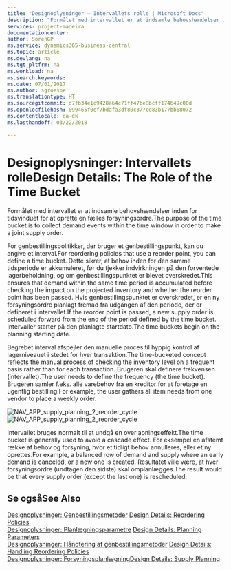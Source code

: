 ```yaml
---
title: "Designoplysninger – Intervallets rolle | Microsoft Docs"
description: "Formålet med intervallet er at indsamle behovshændelser inden for tidsvinduet for at oprette en fælles forsyningsordre."
services: project-madeira
documentationcenter: 
author: SorenGP
ms.service: dynamics365-business-central
ms.topic: article
ms.devlang: na
ms.tgt_pltfrm: na
ms.workload: na
ms.search.keywords: 
ms.date: 07/01/2017
ms.author: sgroespe
ms.translationtype: HT
ms.sourcegitcommit: d7fb34e1c9428a64c71ff47be8bcff174649c00d
ms.openlocfilehash: 099465f0ef7bdafa3df80c377cd83b177bb68072
ms.contentlocale: da-dk
ms.lasthandoff: 03/22/2018

---
```

# <a name="design-details-the-role-of-the-time-bucket"></a><span data-ttu-id="06bf7-103">Designoplysninger: Intervallets rolle</span><span class="sxs-lookup"><span data-stu-id="06bf7-103">Design Details: The Role of the Time Bucket</span></span>
<span data-ttu-id="06bf7-104">Formålet med intervallet er at indsamle behovshændelser inden for tidsvinduet for at oprette en fælles forsyningsordre.</span><span class="sxs-lookup"><span data-stu-id="06bf7-104">The purpose of the time bucket is to collect demand events within the time window in order to make a joint supply order.</span></span>  
  
 <span data-ttu-id="06bf7-105">For genbestillingspolitikker, der bruger et genbestillingspunkt, kan du angive et interval.</span><span class="sxs-lookup"><span data-stu-id="06bf7-105">For reordering policies that use a reorder point, you can define a time bucket.</span></span> <span data-ttu-id="06bf7-106">Dette sikrer, at behov inden for den samme tidsperiode er akkumuleret, før du tjekker indvirkningen på den forventede lagerbeholdning, og om genbestillingspunktet er blevet overskredet.</span><span class="sxs-lookup"><span data-stu-id="06bf7-106">This ensures that demand within the same time period is accumulated before checking the impact on the projected inventory and whether the reorder point has been passed.</span></span> <span data-ttu-id="06bf7-107">Hvis genbestillingspunktet er overskredet, er en ny forsyningsordre planlagt fremad fra udgangen af den periode, der er defineret i intervallet.</span><span class="sxs-lookup"><span data-stu-id="06bf7-107">If the reorder point is passed, a new supply order is scheduled forward from the end of the period defined by the time bucket.</span></span> <span data-ttu-id="06bf7-108">Intervaller starter på den planlagte startdato.</span><span class="sxs-lookup"><span data-stu-id="06bf7-108">The time buckets begin on the planning starting date.</span></span>  
  
 <span data-ttu-id="06bf7-109">Begrebet interval afspejler den manuelle proces til hyppig kontrol af lagerniveauet i stedet for hver transaktion.</span><span class="sxs-lookup"><span data-stu-id="06bf7-109">The time-bucketed concept reflects the manual process of checking the inventory level on a frequent basis rather than for each transaction.</span></span> <span data-ttu-id="06bf7-110">Brugeren skal definere frekvensen (intervallet).</span><span class="sxs-lookup"><span data-stu-id="06bf7-110">The user needs to define the frequency (the time bucket).</span></span> <span data-ttu-id="06bf7-111">Brugeren samler f.eks. alle varebehov fra en kreditor for at foretage en ugentlig bestilling.</span><span class="sxs-lookup"><span data-stu-id="06bf7-111">For example, the user gathers all item needs from one vendor to place a weekly order.</span></span>  
  
 <span data-ttu-id="06bf7-112">![](media/nav_app_supply_planning_2_reorder_cycle.png "NAV_APP_supply_planning_2_reorder_cycle")</span><span class="sxs-lookup"><span data-stu-id="06bf7-112">![](media/nav_app_supply_planning_2_reorder_cycle.png "NAV_APP_supply_planning_2_reorder_cycle")</span></span>  
  
 <span data-ttu-id="06bf7-113">Intervallet bruges normalt til at undgå en overlapningseffekt.</span><span class="sxs-lookup"><span data-stu-id="06bf7-113">The time bucket is generally used to avoid a cascade effect.</span></span> <span data-ttu-id="06bf7-114">For eksempel en afstemt række af behov og forsyning, hvor et tidligt behov annulleres, eller et ny oprettes.</span><span class="sxs-lookup"><span data-stu-id="06bf7-114">For example, a balanced row of demand and supply where an early demand is canceled, or a new one is created.</span></span> <span data-ttu-id="06bf7-115">Resultatet ville være, at hver forsyningsordre (undtagen den sidste) skal omplanlægges.</span><span class="sxs-lookup"><span data-stu-id="06bf7-115">The result would be that every supply order (except the last one) is rescheduled.</span></span>  
  
## <a name="see-also"></a><span data-ttu-id="06bf7-116">Se også</span><span class="sxs-lookup"><span data-stu-id="06bf7-116">See Also</span></span>  
 <span data-ttu-id="06bf7-117">[Designoplysninger: Genbestillingsmetoder](design-details-reordering-policies.md) </span><span class="sxs-lookup"><span data-stu-id="06bf7-117">[Design Details: Reordering Policies](design-details-reordering-policies.md) </span></span>  
 <span data-ttu-id="06bf7-118">[Designoplysninger: Planlægningsparametre](design-details-planning-parameters.md) </span><span class="sxs-lookup"><span data-stu-id="06bf7-118">[Design Details: Planning Parameters](design-details-planning-parameters.md) </span></span>  
 <span data-ttu-id="06bf7-119">[Designoplysninger: Håndtering af genbestillingsmetoder](design-details-handling-reordering-policies.md) </span><span class="sxs-lookup"><span data-stu-id="06bf7-119">[Design Details: Handling Reordering Policies](design-details-handling-reordering-policies.md) </span></span>  
 [<span data-ttu-id="06bf7-120">Designoplysninger: Forsyningsplanlægning</span><span class="sxs-lookup"><span data-stu-id="06bf7-120">Design Details: Supply Planning</span></span>](design-details-supply-planning.md)
